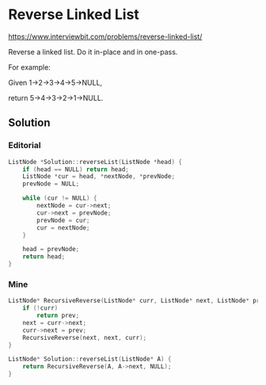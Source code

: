 # Reverse Linked List

https://www.interviewbit.com/problems/reverse-linked-list/

Reverse a linked list. Do it in-place and in one-pass.

For example:

Given 1->2->3->4->5->NULL,

return 5->4->3->2->1->NULL.

## Solution

### Editorial
```cpp
ListNode *Solution::reverseList(ListNode *head) {
    if (head == NULL) return head;
    ListNode *cur = head, *nextNode, *prevNode;
    prevNode = NULL;

    while (cur != NULL) {
        nextNode = cur->next;
        cur->next = prevNode;
        prevNode = cur;
        cur = nextNode;
    }

    head = prevNode;
    return head;
}

```

### Mine
```cpp
ListNode* RecursiveReverse(ListNode* curr, ListNode* next, ListNode* prev){
    if (!curr)
        return prev;
    next = curr->next;
    curr->next = prev;
    RecursiveReverse(next, next, curr);
}

ListNode* Solution::reverseList(ListNode* A) {
    return RecursiveReverse(A, A->next, NULL);
}
```

